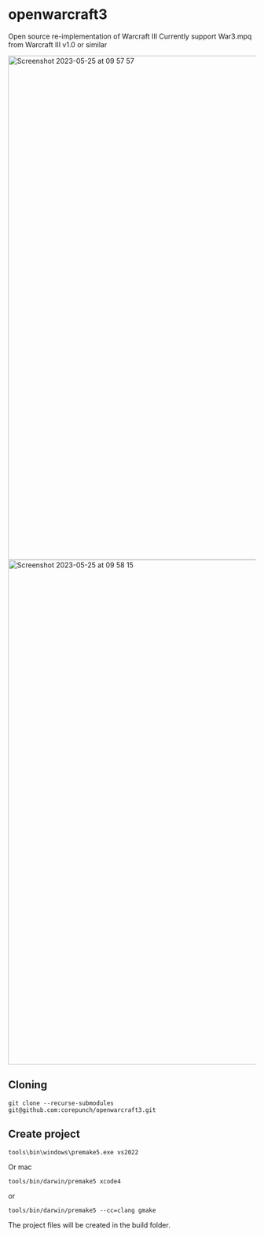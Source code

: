 # openwarcraft3
Open source re-implementation of Warcraft III
Currently support War3.mpq from Warcraft III v1.0 or similar

<img width="1025" alt="Screenshot 2023-05-25 at 09 57 57" src="https://github.com/corepunch/openwarcraft3/assets/83646194/643c7aa7-2b91-469c-857e-0f6910c939af">

<img width="1026" alt="Screenshot 2023-05-25 at 09 58 15" src="https://github.com/corepunch/openwarcraft3/assets/83646194/a79e447d-e42c-4468-b4ca-3d212efe346a">

## Cloning

    git clone --recurse-submodules git@github.com:corepunch/openwarcraft3.git

## Create project

    tools\bin\windows\premake5.exe vs2022

Or mac

    tools/bin/darwin/premake5 xcode4

or

    tools/bin/darwin/premake5 --cc=clang gmake

The project files will be created in the build folder.
